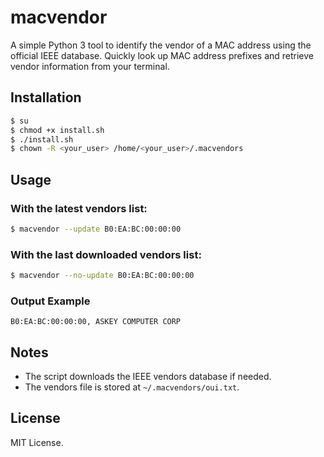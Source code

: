 # macvendor

A simple Python 3 tool to identify the vendor of a MAC address using the official IEEE database. Quickly look up MAC address prefixes and retrieve vendor information from your terminal.

## Installation

```sh
$ su
$ chmod +x install.sh
$ ./install.sh
$ chown -R <your_user> /home/<your_user>/.macvendors
```

## Usage

### With the latest vendors list:

```sh
$ macvendor --update B0:EA:BC:00:00:00
```

### With the last downloaded vendors list:

```sh
$ macvendor --no-update B0:EA:BC:00:00:00
```

### Output Example

```
B0:EA:BC:00:00:00, ASKEY COMPUTER CORP
```

## Notes

- The script downloads the IEEE vendors database if needed.
- The vendors file is stored at `~/.macvendors/oui.txt`.

## License

MIT License.
